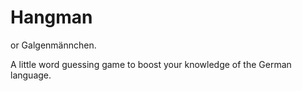 # Hangman
or Galgenmännchen.

A little word guessing game to boost your knowledge of the German language.
